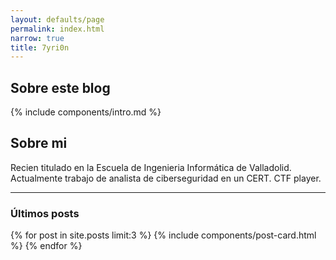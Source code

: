 ```yaml
---
layout: defaults/page
permalink: index.html
narrow: true
title: 7yri0n
---
```


## Sobre este blog

{% include components/intro.md %}


## Sobre mi

Recien titulado en la Escuela de Ingenieria Informática de Valladolid. Actualmente trabajo de analista de ciberseguridad en un CERT. CTF player.

<hr />

### Últimos posts

{% for post in site.posts limit:3 %}
{% include components/post-card.html %}
{% endfor %}


